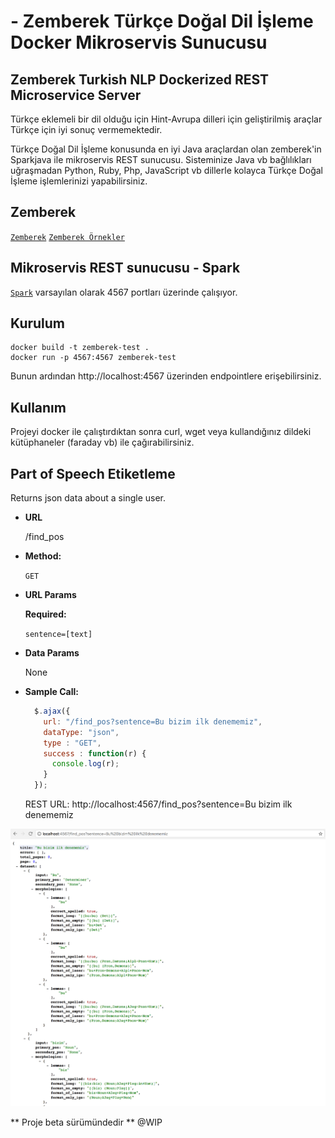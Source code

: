 # - Zemberek Türkçe Doğal Dil İşleme Docker Mikroservis Sunucusu 
## Zemberek Turkish NLP Dockerized REST Microservice Server
Türkçe eklemeli bir dil olduğu için Hint-Avrupa dilleri için geliştirilmiş araçlar Türkçe için iyi sonuç vermemektedir. 

Türkçe Doğal Dil İşleme konusunda en iyi Java araçlardan olan zemberek'in Sparkjava ile mikroservis REST sunucusu. Sisteminize Java vb bağlılıkları uğraşmadan Python, Ruby, Php, JavaScript vb dillerle kolayca Türkçe Doğal İşleme işlemlerinizi yapabilirsiniz.

## Zemberek
[`Zemberek`](https://github.com/ahmetaa/zemberek-nlp) [`Zemberek Örnekler`](https://github.com/ahmetaa/turkish-nlp-examples)

## Mikroservis REST sunucusu - Spark
[`Spark`](http://sparkjava.com/) varsayılan olarak 4567 portları üzerinde çalışıyor.

## Kurulum
``` 
docker build -t zemberek-test .
docker run -p 4567:4567 zemberek-test
```
Bunun ardından http://localhost:4567 üzerinden endpointlere erişebilirsiniz.

## Kullanım 
Projeyi docker ile çalıştırdıktan sonra curl, wget veya kullandığınız dildeki kütüphaneler (faraday vb) ile çağırabilirsiniz. 

**Part of Speech Etiketleme**
----
  Returns json data about a single user.

* **URL**

  /find_pos

* **Method:**

  `GET`
  
*  **URL Params**

   **Required:**
 
   `sentence=[text]`

* **Data Params**

  None

* **Sample Call:**

  ```javascript
    $.ajax({
      url: "/find_pos?sentence=Bu bizim ilk denememiz",
      dataType: "json",
      type : "GET",
      success : function(r) {
        console.log(r);
      }
    });
  ```
  REST URL:
  http://localhost:4567/find_pos?sentence=Bu bizim ilk denememiz


![Örnek Endpoint Ekran Görüntüsü](/docs/endpoint-screenshot.png)

** Proje beta sürümündedir **
@WIP

